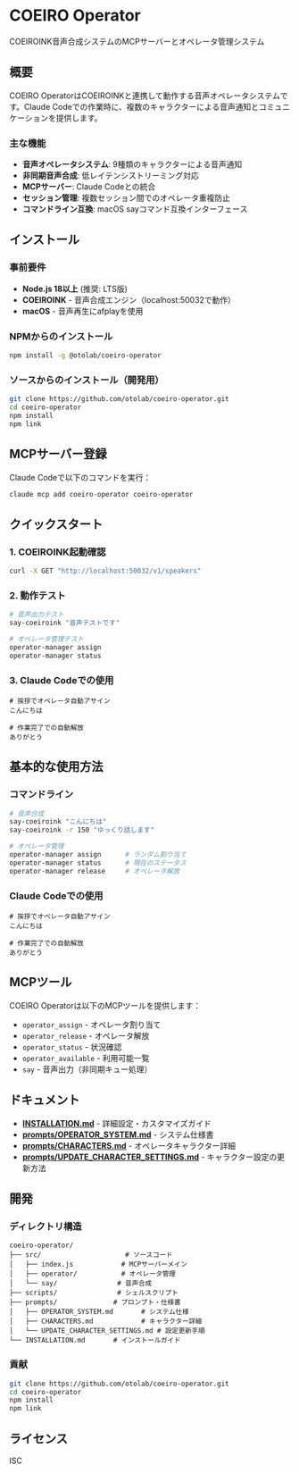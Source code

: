 
# COEIRO Operator

COEIROINK音声合成システムのMCPサーバーとオペレータ管理システム

## 概要

COEIRO OperatorはCOEIROINKと連携して動作する音声オペレータシステムです。Claude Codeでの作業時に、複数のキャラクターによる音声通知とコミュニケーションを提供します。

### 主な機能

- **音声オペレータシステム**: 9種類のキャラクターによる音声通知
- **非同期音声合成**: 低レイテンシストリーミング対応
- **MCPサーバー**: Claude Codeとの統合
- **セッション管理**: 複数セッション間でのオペレータ重複防止
- **コマンドライン互換**: macOS sayコマンド互換インターフェース

## インストール

### 事前要件

- **Node.js 18以上** (推奨: LTS版)
- **COEIROINK** - 音声合成エンジン（localhost:50032で動作）
- **macOS** - 音声再生にafplayを使用

### NPMからのインストール

```bash
npm install -g @otolab/coeiro-operator
```

### ソースからのインストール（開発用）

```bash
git clone https://github.com/otolab/coeiro-operator.git
cd coeiro-operator
npm install
npm link
```

## MCPサーバー登録

Claude Codeで以下のコマンドを実行：

```bash
claude mcp add coeiro-operator coeiro-operator
```

## クイックスタート

### 1. COEIROINK起動確認

```bash
curl -X GET "http://localhost:50032/v1/speakers"
```

### 2. 動作テスト

```bash
# 音声出力テスト
say-coeiroink "音声テストです"

# オペレータ管理テスト
operator-manager assign
operator-manager status
```

### 3. Claude Codeでの使用

```
# 挨拶でオペレータ自動アサイン
こんにちは

# 作業完了での自動解放
ありがとう
```

## 基本的な使用方法

### コマンドライン

```bash
# 音声合成
say-coeiroink "こんにちは"
say-coeiroink -r 150 "ゆっくり話します"

# オペレータ管理
operator-manager assign      # ランダム割り当て
operator-manager status      # 現在のステータス
operator-manager release     # オペレータ解放
```

### Claude Codeでの使用

```
# 挨拶でオペレータ自動アサイン
こんにちは

# 作業完了での自動解放
ありがとう
```

## MCPツール

COEIRO Operatorは以下のMCPツールを提供します：

- `operator_assign` - オペレータ割り当て
- `operator_release` - オペレータ解放  
- `operator_status` - 状況確認
- `operator_available` - 利用可能一覧
- `say` - 音声出力（非同期キュー処理）

## ドキュメント

- **[INSTALLATION.md](INSTALLATION.md)** - 詳細設定・カスタマイズガイド
- **[prompts/OPERATOR_SYSTEM.md](prompts/OPERATOR_SYSTEM.md)** - システム仕様書
- **[prompts/CHARACTERS.md](prompts/CHARACTERS.md)** - オペレータキャラクター詳細
- **[prompts/UPDATE_CHARACTER_SETTINGS.md](prompts/UPDATE_CHARACTER_SETTINGS.md)** - キャラクター設定の更新方法

## 開発

### ディレクトリ構造

```
coeiro-operator/
├── src/                     # ソースコード
│   ├── index.js            # MCPサーバーメイン
│   ├── operator/           # オペレータ管理
│   └── say/               # 音声合成
├── scripts/               # シェルスクリプト
├── prompts/              # プロンプト・仕様書
│   ├── OPERATOR_SYSTEM.md       # システム仕様
│   ├── CHARACTERS.md            # キャラクター詳細
│   └── UPDATE_CHARACTER_SETTINGS.md # 設定更新手順
└── INSTALLATION.md       # インストールガイド
```

### 貢献

```bash
git clone https://github.com/otolab/coeiro-operator.git
cd coeiro-operator
npm install
npm link
```

## ライセンス

ISC
